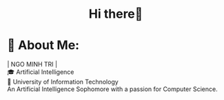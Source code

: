 <h1 align="center"> Hi there👋</h1> 

# 💫 About Me:
| NGO MINH TRI |                                                    <br>🎓 Artificial Intelligence          <br>🏢 University of Information Technology<br>An Artificial Intelligence Sophomore with a passion for Computer Science.
